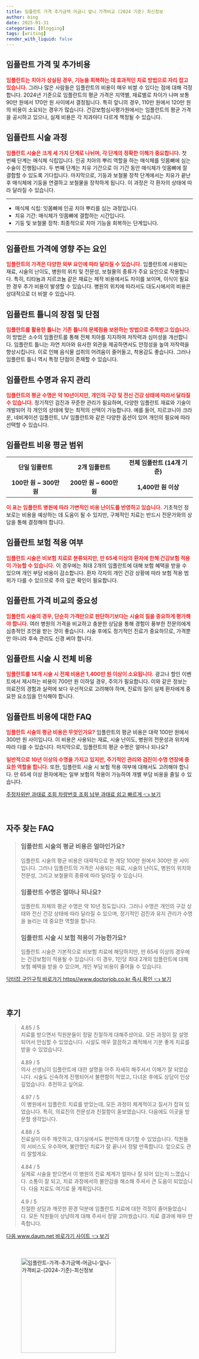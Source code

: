 ```yaml
---
title: 임플란트 가격 추가금액 어금니 앞니 가격비교 (2024 기준) 최신정보
author: bing
date: 2025-01-31
categories: [Blogging]
tags: [writing]
render_with_liquid: false
---
```



<h2 id='임플란트_가격_및_추가비용'>임플란트 가격 및 추가비용</h2>

<p><b><span style="color: #ee2323;">임플란트는 치아가 상실된 경우, 기능을 회복하는 데 효과적인 치료 방법으로 자리 잡고 있습니다.</span></b> 그러나 많은 사람들은 임플란트의 비용이 매우 비쌀 수 있다는 점에 대해 걱정합니다. 2024년 기준으로 임플란트의 평균 가격은 지역별, 재료별로 차이가 나며 보통 90만 원에서 170만 원 사이에서 결정됩니다. 특히 앞니의 경우, 110만 원에서 120만 원의 비용이 소요되는 경우가 많습니다. 건강보험심사평가원에서는 임플란트의 평균 가격을 공시하고 있으나, 실제 비용은 각 치과마다 다르게 책정될 수 있습니다. </p>

<h2 id='임플란트_시술_과정'>임플란트 시술 과정</h2>

<p><b><span style="color: #ee2323;">임플란트 시술은 크게 세 가지 단계로 나뉘며, 각 단계의 정확한 이해가 중요합니다.</span></b> 첫 번째 단계는 매식체 식립입니다. 인공 치아의 뿌리 역할을 하는 매식체를 잇몸뼈에 심는 수술이 진행됩니다. 두 번째 단계는 치유 기간으로 이 기간 동안 매식체가 잇몸뼈에 잘 결합할 수 있도록 기다립니다. 마지막으로, 기둥과 보철물 장착 단계에서는 치유가 끝난 후 매식체에 기둥을 연결하고 보철물을 장착하게 됩니다. 이 과정은 각 환자의 상태에 따라 달라질 수 있습니다.</p>

<hr />

<ul>
    <li>매식체 식립: 잇몸뼈에 인공 치아 뿌리를 심는 과정입니다.</li>
    <li>치유 기간: 매식체가 잇몸뼈에 결합하는 시간입니다.</li>
    <li>기둥 및 보철물 장착: 최종적으로 치아 기능을 회복하는 단계입니다.</li>
</ul>

<hr />

<h2 id='임플란트_가격에_영향_주는_요인'>임플란트 가격에 영향 주는 요인</h2>

<p><b><span style="color: #ee2323;">임플란트의 가격은 다양한 외부 요인에 따라 달라질 수 있습니다.</span></b> 임플란트에 사용되는 재료, 시술의 난이도, 병원의 위치 및 전문성, 보철물의 종류가 주요 요인으로 작용합니다. 특히, 티타늄과 지르코늄 같은 재료는 제작 비용에서도 차이를 보이며, 이식이 필요한 경우 추가 비용이 발생할 수 있습니다. 병원의 위치에 따라서도 대도시에서의 비용은 상대적으로 더 비쌀 수 있습니다.</p>

<h2 id='임플란트_틀니_장점_및_단점'>임플란트 틀니의 장점 및 단점</h2>

<p><b><span style="color: #ee2323;">임플란트를 활용한 틀니는 기존 틀니의 문제점을 보완하는 방법으로 주목받고 있습니다.</span></b> 이 방법은 소수의 임플란트를 통해 전체 치아를 지지하여 저작력과 심미성을 개선합니다. 임플란트 틀니는 자연 치아와 유사한 외관을 제공하면서도 안정성을 높여 저작력을 향상시킵니다. 이로 인해 음식물 섭취의 어려움이 줄어들고, 착용감도 좋습니다. 그러나 임플란트 틀니 역시 특정 단점이 존재할 수 있습니다.</p>

<h2 id='임플란트_수명과_유지관리'>임플란트 수명과 유지 관리</h2>

<p><b><span style="color: #ee2323;">임플란트의 평균 수명은 약 10년이지만, 개인의 구강 및 전신 건강 상태에 따라서 달라질 수 있습니다.</span></b> 정기적인 검진과 꾸준한 관리가 필요하며, 다양한 임플란트 재료와 기술이 개발되어 각 개인의 상태에 맞는 최적의 선택이 가능합니다. 예를 들어, 지르코니아 크라운, 네비게이션 임플란트, UV 임플란트와 같은 다양한 옵션이 있어 개인의 필요에 따라 선택할 수 있습니다. </p>

<h2 id='임플란트_비용_평균_범위'>임플란트 비용 평균 범위</h2>

<table>
    <tr>
        <td style="text-align: center; height: 17px;"><b>단일 임플란트</b></td>
        <td style="text-align: center; height: 17px;"><b>2개 임플란트</b></td>
        <td style="text-align: center; height: 17px;"><b>전체 임플란트 (14개 기준)</b></td>
    </tr>
    <tr>
        <td style="text-align: center; height: 17px;"><b>100만 원 ~ 300만 원</b></td>
        <td style="text-align: center; height: 17px;"><b>200만 원 ~ 600만 원</b></td>
        <td style="text-align: center; height: 17px;"><b>1,400만 원 이상</b></td>
    </tr>
</table>

<p><b><span style="color: #ee2323;">이 표는 임플란트 병원에 따라 가변적인 비용 난이도를 반영하고 있습니다.</span></b> 기초적인 정보로는 비용을 예상하는 데 도움이 될 수 있지만, 구체적인 치료는 반드시 전문가와의 상담을 통해 결정해야 합니다.</p>

<h2 id='임플란트_보험_적용 여부'>임플란트 보험 적용 여부</h2>

<p><b><span style="color: #ee2323;">임플란트 시술은 비보험 치료로 분류되지만, 만 65세 이상의 환자에 한해 건강보험 적용이 가능할 수 있습니다.</span></b> 이 경우에는 최대 2개의 임플란트에 대해 보험 혜택을 받을 수 있으며 개인 부담 비용이 감소합니다. 환자 각자의 개인 건강 상황에 따라 보험 적용 범위가 다를 수 있으므로 주의 깊은 확인이 필요합니다.</p>

<h2 id='임플란트_가격_비교_중요성'>임플란트 가격 비교의 중요성</h2>

<p><b><span style="color: #ee2323;">임플란트 시술의 경우, 단순히 가격만으로 판단하기보다는 시술의 질을 중요하게 평가해야 합니다.</span></b> 여러 병원의 가격을 비교하고 충분한 상담을 통해 경험이 풍부한 전문의에게 심층적인 조언을 받는 것이 좋습니다. 시술 후에도 정기적인 진료가 중요하므로, 가격뿐만 아니라 후속 관리도 신경 써야 합니다.</p>

<h2 id='임플란트_전체_비용'>임플란트 시술 시 전체 비용</h2>

<p><b><span style="color: #ee2323;">임플란트를 14개 시술 시 전체 비용은 1,400만 원 이상이 소요됩니다.</span></b> 광고나 할인 이벤트에서 제시하는 비용이 700만 원 이하일 경우, 주의가 필요합니다. 이와 같은 정보는 의료진의 경험과 실력에 보다 우선적으로 고려해야 하며, 진료의 질이 실제 환자에게 중요한 요소임을 인식해야 합니다.</p>

<h2 id='임플란트_비용에_대한_FAQ'>임플란트 비용에 대한 FAQ</h2>

<p><b><span style="color: #ee2323;">임플란트 시술의 평균 비용은 무엇인가요?</span></b> 임플란트의 평균 비용은 대략 100만 원에서 300만 원 사이입니다. 이 비용은 사용되는 재료, 시술 난이도, 병원의 전문성과 위치에 따라 다를 수 있습니다. 마지막으로, 임플란트의 평균 수명은 얼마나 되나요?</p>

<p><b><span style="color: #ee2323;">일반적으로 10년 이상의 수명을 가지고 있지만, 주기적인 관리와 검진이 수명 연장에 중요한 역할을 합니다.</span></b> 또한, 임플란트 시술 시 보험 적용 여부에 대해서도 고려해야 합니다. 만 65세 이상 환자에게는 일부 보험의 적용이 가능하여 개별 부담 비용을 줄일 수 있습니다.</p>


<p><a class="click-button" title="주정차위반 과태료 조회 차량번호 조회 납부 과태료 쉽고 빠르게" href="https://blackassets.github.io/posts/%EC%A3%BC%EC%A0%95%EC%B0%A8%EC%9C%84%EB%B0%98-%EA%B3%BC%ED%83%9C%EB%A3%8C-%EC%A1%B0%ED%9A%8C-%EC%B0%A8%EB%9F%89%EB%B2%88%ED%98%B8-%EC%A1%B0%ED%9A%8C-%EB%82%A9%EB%B6%80-%EA%B3%BC%ED%83%9C%EB%A3%8C-%EC%89%BD%EA%B3%A0-%EB%B9%A0%EB%A5%B4%EA%B2%8C/" rel="dofollow">주정차위반 과태료 조회 차량번호 조회 납부 과태료 쉽고 빠르게 👈 보기</a></p><br>
<h2 id='자주_찾는_FAQ'>자주 찾는 FAQ</h2>
<div itemscope="" itemtype="https://schema.org/FAQPage">
<blockquote>
<div itemscope="" itemprop="mainEntity" itemtype="https://schema.org/Question">
<h3 itemprop="name">임플란트 시술의 평균 비용은 얼마인가요?</h3>
<div itemscope="" itemprop="acceptedAnswer" itemtype="https://schema.org/Answer">
<span itemprop="text">
<p>임플란트 시술의 평균 비용은 대략적으로 한 개당 100만 원에서 300만 원 사이입니다. 그러나 임플란트의 가격은 사용되는 재료, 시술의 난이도, 병원의 위치와 전문성, 그리고 보철물의 종류에 따라 달라질 수 있습니다.</p>
</span>
</div>
</div>
<div itemscope="" itemprop="mainEntity" itemtype="https://schema.org/Question">
<h3 itemprop="name">임플란트 수명은 얼마나 되나요?</h3>
<div itemscope="" itemprop="acceptedAnswer" itemtype="https://schema.org/Answer">
<span itemprop="text">
<p>임플란트 자체의 평균 수명은 약 10년 정도입니다. 그러나 수명은 개인의 구강 상태와 전신 건강 상태에 따라 달라질 수 있으며, 정기적인 검진과 유지 관리가 수명을 늘리는 데 중요한 역할을 합니다.</p>
</span>
</div>
</div>
<div itemscope="" itemprop="mainEntity" itemtype="https://schema.org/Question">
<h3 itemprop="name">임플란트 시술 시 보험 적용이 가능한가요?</h3>
<div itemscope="" itemprop="acceptedAnswer" itemtype="https://schema.org/Answer">
<span itemprop="text">
<p>임플란트 시술은 기본적으로 비보험 치료에 해당하지만, 만 65세 이상의 경우에는 건강보험이 적용될 수 있습니다. 이 경우, 1인당 최대 2개의 임플란트에 대해 보험 혜택을 받을 수 있으며, 개인 부담 비용이 줄어들 수 있습니다.</p>
</span>
</div>
</div>
</blockquote>
</div>
<p><a class="click-button" title="닥터잡 구인구직 바로가기 https//www.doctorjob.co.kr 즉시 확인" href="https://blackassets.github.io/posts/%EB%8B%A5%ED%84%B0%EC%9E%A1-%EA%B5%AC%EC%9D%B8%EA%B5%AC%EC%A7%81-%EB%B0%94%EB%A1%9C%EA%B0%80%EA%B8%B0-httpswww.doctorjob.co.kr-%EC%A6%89%EC%8B%9C-%ED%99%95%EC%9D%B8/" rel="dofollow">닥터잡 구인구직 바로가기 https//www.doctorjob.co.kr 즉시 확인 👈 보기</a></p><br>
<h2 id='후기'>후기</h2>
<div itemscope itemtype="https://schema.org/Product">
  <blockquote>
  <div itemprop="review" itemscope itemtype="https://schema.org/Review">
      <div itemprop="reviewRating" itemscope itemtype="https://schema.org/Rating"> <span itemprop="ratingValue">4.85</span> / <span itemprop="bestRating">5</span> </div>
      <span itemprop="reviewBody">치료를 받으면서 직원분들이 정말 친절하게 대해주셨어요. 모든 과정이 잘 설명되어서 안심할 수 있었습니다. 시설도 매우 깔끔하고 쾌적해서 기분 좋게 치료를 받을 수 있었습니다.</span>
  </div>
  <br>
  <div itemprop="review" itemscope itemtype="https://schema.org/Review">
      <div itemprop="reviewRating" itemscope itemtype="https://schema.org/Rating"> <span itemprop="ratingValue">4.89</span> / <span itemprop="bestRating">5</span> </div>
      <span itemprop="reviewBody">의사 선생님이 임플란트에 대한 설명을 아주 자세히 해주셔서 이해가 잘 되었습니다. 시술도 신속하게 진행되어서 불편함이 적었고, 다녀온 후에도 상담이 인상 깊었습니다. 추천하고 싶어요.</span>
  </div>
  <br>
  <div itemprop="review" itemscope itemtype="https://schema.org/Review">
      <div itemprop="reviewRating" itemscope itemtype="https://schema.org/Rating"> <span itemprop="ratingValue">4.97</span> / <span itemprop="bestRating">5</span> </div>
      <span itemprop="reviewBody">이 병원에서 임플란트 치료를 받았는데, 모든 과정이 체계적이고 질서가 잡혀 있었습니다. 특히, 의료진의 전문성과 친절함이 돋보였습니다. 다음에도 이곳을 방문할 생각입니다.</span>
  </div>
  <br>
  <div itemprop="review" itemscope itemtype="https://schema.org/Review">
      <div itemprop="reviewRating" itemscope itemtype="https://schema.org/Rating"> <span itemprop="ratingValue">4.88</span> / <span itemprop="bestRating">5</span> </div>
      <span itemprop="reviewBody">진료실이 아주 깨끗하고, 대기실에서도 편안하게 대기할 수 있었습니다. 직원들의 서비스도 우수하며, 불안했던 치료가 잘 끝나서 정말 만족합니다. 앞으로도 관리 잘할게요.</span>
  </div>
  <br>
  <div itemprop="review" itemscope itemtype="https://schema.org/Review">
      <div itemprop="reviewRating" itemscope itemtype="https://schema.org/Rating"> <span itemprop="ratingValue">4.84</span> / <span itemprop="bestRating">5</span> </div>
      <span itemprop="reviewBody">실제로 시술을 받으면서 이 병원의 진료 체계가 얼마나 잘 되어 있는지 느꼈습니다. 소통이 잘 되고, 치료 과정에서의 불안감을 해소해 주셔서 큰 도움이 되었습니다. 다음 치료도 여기로 올 계획입니다.</span>
  </div>
  <br>
  <div itemprop="review" itemscope itemtype="https://schema.org/Review">
      <div itemprop="reviewRating" itemscope itemtype="https://schema.org/Rating"> <span itemprop="ratingValue">4.9</span> / <span itemprop="bestRating">5</span> </div>
      <span itemprop="reviewBody">친절한 상담과 깨끗한 환경 덕분에 임플란트 치료에 대한 걱정이 줄어들었습니다. 모든 직원들이 상냥하게 대해 주셔서 정말 고마웠습니다. 치료 결과에 매우 만족합니다.</span>
  </div>
  </blockquote>
</div>
<p><a class="click-button" title="다음 www.daum.net 바로가기 사이트" href="https://blackassets.github.io/posts/%EB%8B%A4%EC%9D%8C-www.daum.net-%EB%B0%94%EB%A1%9C%EA%B0%80%EA%B8%B0-%EC%82%AC%EC%9D%B4%ED%8A%B8/" rel="dofollow">다음 www.daum.net 바로가기 사이트 👈 보기</a></p><br>
<figure class="image"><img src="https://blackassets.github.io/assets/img/thumbnail/임플란트-가격-추가금액-어금니-앞니-가격비교-(2024-기준)-최신정보.webp" alt="임플란트-가격-추가금액-어금니-앞니-가격비교-(2024-기준)-최신정보" width="256" height="256"></figure>